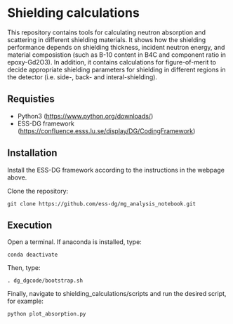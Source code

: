 # Shielding calculations

This repository contains tools for calculating neutron absorption and scattering in different shielding materials. It shows how the shielding performance depends on shielding thickness, incident neutron energy, and material composistion (such as B-10 content in B4C and component ratio in epoxy-Gd2O3). In addition, it contains calculations for figure-of-merit to decide appropriate shielding parameters for shielding in different regions in the detector (i.e. side-, back- and interal-shielding).

## Requisties
- Python3 (https://www.python.org/downloads/)
- ESS-DG framework (https://confluence.esss.lu.se/display/DG/CodingFramework)

## Installation

Install the ESS-DG framework according to the instructions in the webpage above.

Clone the repository:
```
git clone https://github.com/ess-dg/mg_analysis_notebook.git
```

## Execution

Open a terminal. If anaconda is installed, type:
```
conda deactivate
```

Then, type:
```
. dg_dgcode/bootstrap.sh
```

Finally, navigate to shielding_calculations/scripts and run the desired script, for example:
```
python plot_absorption.py
```
